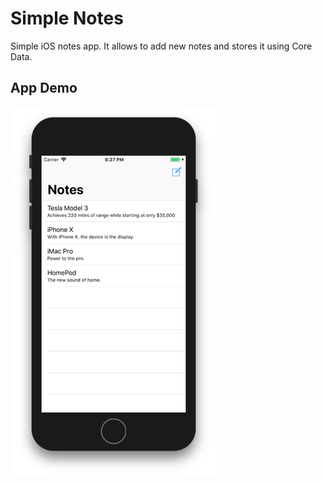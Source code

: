 # Simple Notes

Simple iOS notes app. It allows to add new notes and stores it using Core Data.

## App Demo
![App Demo](https://github.com/Constantine-k/Images/blob/master/SimpleNotes.png)